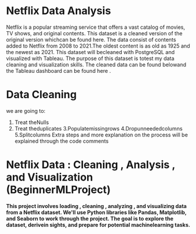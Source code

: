 # **Netflix Data Analysis**

Netflix is a popular streaming service that offers a vast catalog of movies, TV shows, and original contents. This dataset is a cleaned version of the original version whichcan be found here.
The data consist of contents added to Netflix from 2008 to 2021.The oldest content is as old as 1925 and the newest as 2021. This dataset will becleaned with PostgreSQL and visualized with Tableau.
The purpose of this dataset is totest my data cleaning and visualization skills. The cleaned data can be found belowand the Tableau dashboard can be found here .

# **Data Cleaning**
we are going to:
1. Treat theNulls
2. Treat theduplicates
3.Populatemissingrows
4.Dropunneededcolumns
5.Splitcolumns
Extra steps and more explanation on the process will be explained through the code comments

# **Netflix Data : Cleaning , Analysis , and Visualization (BeginnerMLProject)**
**This project involves loading , cleaning , analyzing , and visualizing data from a Netflix dataset.
We'll use Python libraries like Pandas, Matplotlib, and Seaborn to work through the project.
The goal is to explore the dataset, derivein sights, and prepare for potential machinelearning tasks.**
